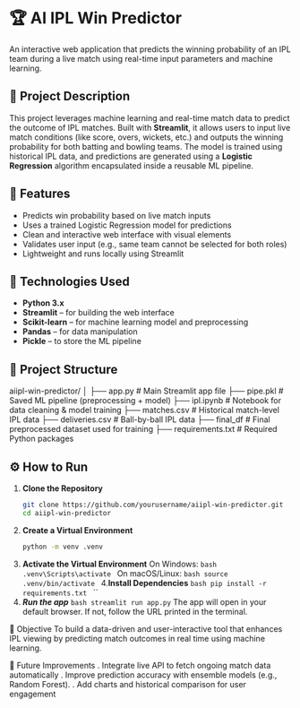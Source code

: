 # 🏆 AI IPL Win Predictor

An interactive web application that predicts the winning probability of an IPL team during a live match using real-time input parameters and machine learning.


## 📌 Project Description

This project leverages machine learning and real-time match data to predict the outcome of IPL matches. Built with **Streamlit**, it allows users to input live match conditions (like score, overs, wickets, etc.) and outputs the winning probability for both batting and bowling teams. The model is trained using historical IPL data, and predictions are generated using a **Logistic Regression** algorithm encapsulated inside a reusable ML pipeline.

## 🚀 Features

- Predicts win probability based on live match inputs  
- Uses a trained Logistic Regression model for predictions  
- Clean and interactive web interface with visual elements  
- Validates user input (e.g., same team cannot be selected for both roles)  
- Lightweight and runs locally using Streamlit  


## 🧠 Technologies Used

- **Python 3.x**  
- **Streamlit** – for building the web interface  
- **Scikit-learn** – for machine learning model and preprocessing  
- **Pandas** – for data manipulation  
- **Pickle** – to store the ML pipeline  


## 📁 Project Structure
aiipl-win-predictor/ │ ├── app.py # Main Streamlit app file
  ├── pipe.pkl # Saved ML pipeline (preprocessing + model)
  ├── ipl.ipynb # Notebook for data cleaning & model training
  ├── matches.csv # Historical match-level IPL data
  ├── deliveries.csv # Ball-by-ball IPL data
  ├── final_df # Final preprocessed dataset used for training
  ├── requirements.txt # Required Python packages
  
## ⚙️ How to Run

  1. **Clone the Repository**
     ```bash
     git clone https://github.com/yourusername/aiipl-win-predictor.git
     cd aiipl-win-predictor

  2. **Create a Virtual Environment**
      ```bash
      python -m venv .venv

  3. **Activate the Virtual Environment**
    On Windows:
    ```bash
     .venv\Scripts\activate ```
     On macOS/Linux:
    ```bash
    source .venv/bin/activate
    ```
  4.**Install Dependencies**
    ```bash
    pip install -r requirements.txt
    ```
``
  5. ***Run the app***
    ```bash
    streamlit run app.py```
The app will open in your default browser. If not, follow the URL printed in the terminal.

🎯 Objective
To build a data-driven and user-interactive tool that enhances IPL viewing by predicting match outcomes in real time using machine learning.

🧪 Future Improvements
. Integrate live API to fetch ongoing match data automatically
. Improve prediction accuracy with ensemble models (e.g., Random Forest).
. Add charts and historical comparison for user engagement
